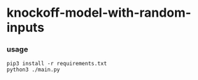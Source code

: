 # knockoff-model-with-random-inputs

### usage
```
pip3 install -r requirements.txt
python3 ./main.py
```
